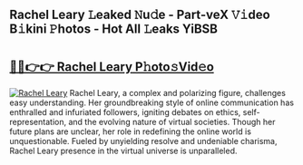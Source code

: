 ## Rachel Leary 𝙻eaked 𝙽u𝚍e - Part-veX 𝚅𝚒deo B𝚒kini 𝙿hotos - Hot All 𝙻eaks YiBSB

# <h2><a href="http://ld3l6mk.urlbe.top/?page=Rachel+Leary">🔗🔗👉👉 Rachel Leary P𝚑oto𝚜Vid𝚎o</a></h2>

[![Rachel Leary](https://i.imgur.com/eBuTRDB.gif)](http://ld3l6mk.urlbe.top/?page=Rachel+Leary)
Rachel Leary, a complex and polarizing figure, challenges easy understanding. Her groundbreaking style of online communication has enthralled and infuriated followers, igniting debates on ethics, self-representation, and the evolving nature of virtual societies. Though her future plans are unclear, her role in redefining the online world is unquestionable. Fueled by unyielding resolve and undeniable charisma, Rachel Leary presence in the virtual universe is unparalleled.
